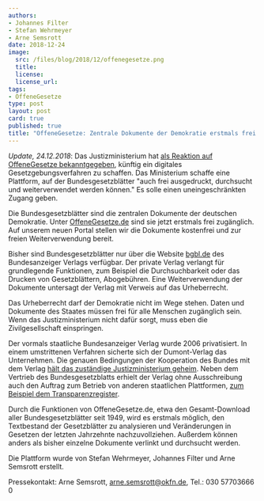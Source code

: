 ```yaml
---
authors: 
- Johannes Filter
- Stefan Wehrmeyer
- Arne Semsrott
date: 2018-12-24
image:
  src: /files/blog/2018/12/offenegesetze.png
  title: 
  license:
  license_url:
tags:
- OffeneGesetze
type: post
layout: post
card: true
published: true
title: "OffeneGesetze: Zentrale Dokumente der Demokratie erstmals frei zugänglich (Update)"
---
```


*Update, 24.12.2018*: Das Justizministerium hat [als Reaktion auf OffeneGesetze bekanntgegeben](https://www.faz.net/aktuell/wirtschaft/diginomics/justizministerin-barley-nimmt-dumont-verlag-das-gesetzblatt-weg-15957231.html?GEPC=s3), künftig ein digitales Gesetzgebungsverfahren zu schaffen. Das Ministerium schaffe eine Plattform, auf der Bundesgesetzblätter "auch frei ausgedruckt, durchsucht und weiterverwendet werden können." Es solle einen uneingeschränkten Zugang geben.

Die Bundesgesetzblätter sind die zentralen Dokumente der deutschen Demokratie. Unter [OffeneGesetze.de](https://offenegesetze.de/) sind sie jetzt erstmals frei zugänglich. Auf unserem neuen Portal stellen wir die Dokumente kostenfrei und zur freien Weiterverwendung bereit.

Bisher sind Bundesgesetzblätter nur über die Website [bgbl.de](https://www.bgbl.de/) des Bundesanzeiger Verlags verfügbar. Der private Verlag verlangt für grundlegende Funktionen, zum Beispiel die Durchsuchbarkeit oder das Drucken von Gesetzblättern, Abogebühren. Eine Weiterverwendung der Dokumente untersagt der Verlag mit Verweis auf das Urheberrecht.

Das Urheberrecht darf der Demokratie nicht im Wege stehen. Daten und Dokumente des Staates müssen frei für alle Menschen zugänglich sein. Wenn das Justizministerium nicht dafür sorgt, muss eben die Zivilgesellschaft einspringen.

Der vormals staatliche Bundesanzeiger Verlag wurde 2006 privatisiert. In einem umstrittenen Verfahren sicherte sich der Dumont-Verlag das Unternehmen. Die genauen Bedingungen der Kooperation des Bundes mit dem Verlag [hält das zuständige Justizministerium geheim](https://fragdenstaat.de/anfrage/vereinbarungen-mit-bundesanzeiger-verlag/109774/anhang/bmjv-bundesanzeiger-anschreiben_geschwaerzt.pdf). Neben dem Vertrieb des Bundesgesetzblatts erhielt der Verlag ohne Ausschreibung auch den Auftrag zum Betrieb von anderen staatlichen Plattformen, [zum Beispiel dem Transparenzregister](https://www.stern.de/politik/deutschland/tillack/das-neue-transparenzregister-ist-selbst-wenig-transparent-7929378.html).

Durch die Funktionen von OffeneGesetze.de, etwa den Gesamt-Download aller Bundesgesetzblätter seit 1949, wird es erstmals möglich, den Textbestand der Gesetzblätter zu analysieren und Veränderungen in Gesetzen der letzten Jahrzehnte nachzuvollziehen. Außerdem können anders als bisher einzelne Dokumente verlinkt und durchsucht werden.

Die Plattform wurde von Stefan Wehrmeyer, Johannes Filter und Arne Semsrott erstellt.

Pressekontakt: Arne Semsrott, arne.semsrott@okfn.de, Tel.: 030 57703666 0
